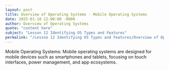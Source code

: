 ```yaml
---
layout: post
title: Overview of Operating Systems - Mobile Operating Systems
date: 2025-01-10 12:00:00 -0000
author: Overview of Operating Systems
quote: "content here"
subject: "Lesson 12 Identifying OS Types and Features"
permalink: "/Lesson 12 Identifying OS Types and Features/Overview of Operating Systems/Overview of Operating Systems - Mobile Operating Systems"
---
```


Mobile Operating Systems: Mobile operating systems are designed for mobile devices such as smartphones and tablets, focusing on touch interfaces, power management, and app ecosystems.
